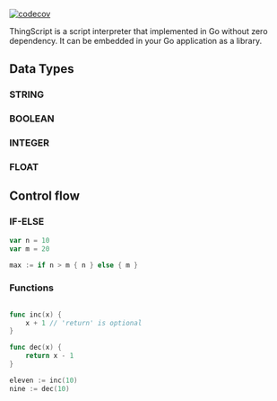 [![codecov](https://codecov.io/gh/thingsme/thingscript/graph/badge.svg?token=9SCBJ4SXOF)](https://codecov.io/gh/thingsme/thingscript)

ThingScript is a script interpreter that implemented in Go without zero dependency.
It can be embedded in your Go application as a library.

## Data Types

### STRING

### BOOLEAN

### INTEGER

### FLOAT

## Control flow

### IF-ELSE

```go
var n = 10
var m = 20

max := if n > m { n } else { m }
```

### Functions

```go

func inc(x) {
    x + 1 // 'return' is optional
}

func dec(x) {
    return x - 1
}

eleven := inc(10)
nine := dec(10)
```

